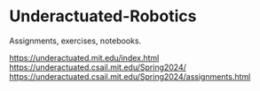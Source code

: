 # Underactuated-Robotics
Assignments, exercises, notebooks.

https://underactuated.mit.edu/index.html
https://underactuated.csail.mit.edu/Spring2024/
https://underactuated.csail.mit.edu/Spring2024/assignments.html

